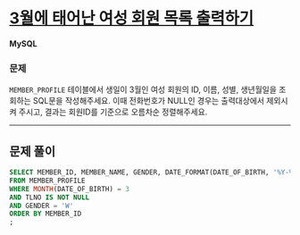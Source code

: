 # [3월에 태어난 여성 회원 목록 출력하기](https://school.programmers.co.kr/learn/courses/30/lessons/131120)	

**MySQL**	

### 문제	

`MEMBER_PROFILE` 테이블에서 생일이 3월인 여성 회원의 ID, 이름, 성별, 생년월일을 조회하는 SQL문을 작성해주세요. 이때 전화번호가 NULL인 경우는 출력대상에서 제외시켜 주시고, 결과는 회원ID를 기준으로 오름차순 정렬해주세요.	

--- 	

## 문제 풀이	
```sql	
SELECT MEMBER_ID, MEMBER_NAME, GENDER, DATE_FORMAT(DATE_OF_BIRTH, '%Y-%m-%d') AS DATE_OF_BIRTH	
FROM MEMBER_PROFILE	
WHERE MONTH(DATE_OF_BIRTH) = 3	
AND TLNO IS NOT NULL	
AND GENDER = 'W'	
ORDER BY MEMBER_ID	
;	
```
